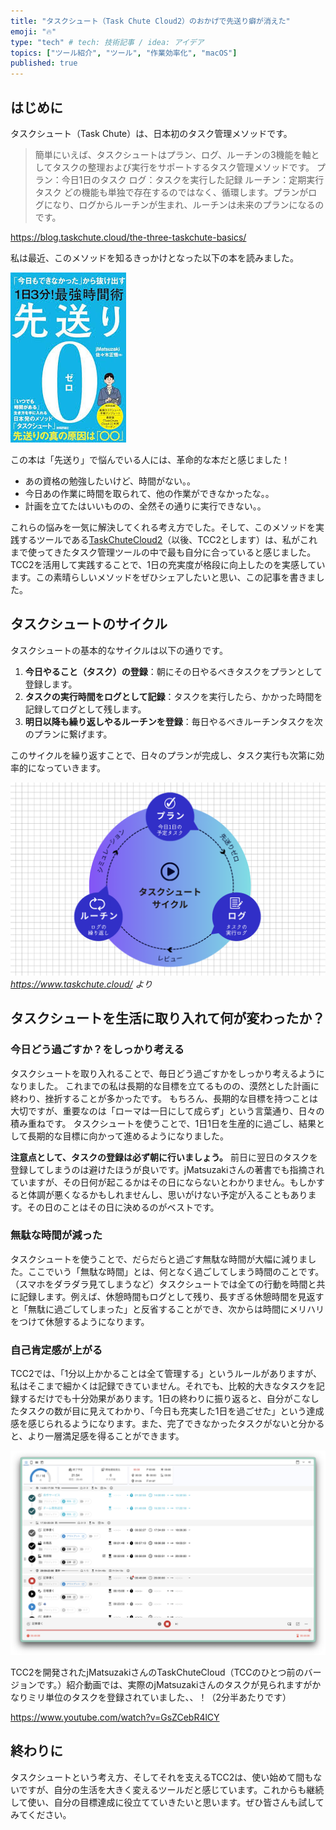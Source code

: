 ```yaml
---
title: "タスクシュート（Task Chute Cloud2）のおかげで先送り癖が消えた"
emoji: "🔥"
type: "tech" # tech: 技術記事 / idea: アイデア
topics: ["ツール紹介", "ツール", "作業効率化", "macOS"]
published: true
---
```


## はじめに
タスクシュート（Task Chute）は、日本初のタスク管理メソッドです。

> 簡単にいえば、タスクシュートはプラン、ログ、ルーチンの3機能を軸としてタスクの整理および実行をサポートするタスク管理メソッドです。
プラン：今日1日のタスク
ログ：タスクを実行した記録
ルーチン：定期実行タスク
どの機能も単独で存在するのではなく、循環します。プランがログになり、ログからルーチンが生まれ、ルーチンは未来のプランになるのです。

https://blog.taskchute.cloud/the-three-taskchute-basics/

私は最近、このメソッドを知るきっかけとなった以下の本を読みました。

![先送り0](/images/sakiokuri0.jpeg)

この本は「先送り」で悩んでいる人には、革命的な本だと感じました！

- あの資格の勉強したいけど、時間がない。。
- 今日あの作業に時間を取られて、他の作業ができなかったな。。
- 計画を立てたはいいものの、全然その通りに実行できない。。

これらの悩みを一気に解決してくれる考え方でした。そして、このメソッドを実践するツールである[TaskChuteCloud2](https://www.taskchute.cloud/)（以後、TCC2とします）は、私がこれまで使ってきたタスク管理ツールの中で最も自分に合っていると感じました。TCC2を活用して実践することで、1日の充実度が格段に向上したのを実感しています。この素晴らしいメソッドをぜひシェアしたいと思い、この記事を書きました。

## タスクシュートのサイクル

タスクシュートの基本的なサイクルは以下の通りです。

1. **今日やること（タスク）の登録**：朝にその日やるべきタスクをプランとして登録します。
2. **タスクの実行時間をログとして記録**：タスクを実行したら、かかった時間を記録してログとして残します。
3. **明日以降も繰り返しやるルーチンを登録**：毎日やるべきルーチンタスクを次のプランに繋げます。


このサイクルを繰り返すことで、日々のプランが完成し、タスク実行も次第に効率的になっていきます。

![](/images/TaskChuteCycle.png)
*https://www.taskchute.cloud/ より*

## タスクシュートを生活に取り入れて何が変わったか？

### 今日どう過ごすか？をしっかり考える
タスクシュートを取り入れることで、毎日どう過ごすかをしっかり考えるようになりました。
これまでの私は長期的な目標を立てるものの、漠然とした計画に終わり、挫折することが多かったです。
もちろん、長期的な目標を持つことは大切ですが、重要なのは「ローマは一日にして成らず」という言葉通り、日々の積み重ねです。
タスクシュートを使うことで、1日1日を生産的に過ごし、結果として長期的な目標に向かって進めるようになりました。

**注意点として、タスクの登録は必ず朝に行いましょう。**
前日に翌日のタスクを登録してしまうのは避けたほうが良いです。jMatsuzakiさんの著書でも指摘されていますが、その日何が起こるかはその日にならないとわかりません。もしかすると体調が悪くなるかもしれませんし、思いがけない予定が入ることもあります。その日のことはその日に決めるのがベストです。

### 無駄な時間が減った
タスクシュートを使うことで、だらだらと過ごす無駄な時間が大幅に減りました。ここでいう「無駄な時間」とは、何となく過ごしてしまう時間のことです。（スマホをダラダラ見てしまうなど）タスクシュートでは全ての行動を時間と共に記録します。例えば、休憩時間もログとして残り、長すぎる休憩時間を見返すと「無駄に過ごしてしまった」と反省することができ、次からは時間にメリハリをつけて休憩するようになります。

### 自己肯定感が上がる
TCC2では、「1分以上かかることは全て管理する」というルールがありますが、私はそこまで細かくは記録できていません。それでも、比較的大きなタスクを記録するだけでも十分効果があります。1日の終わりに振り返ると、自分がこなしたタスクの数が目に見えてわかり、「今日も充実した1日を過ごせた」という達成感を感じられるようになります。また、完了できなかったタスクがないと分かると、より一層満足感を得ることができます。

![](/images/TCC2.png)

TCC2を開発されたjMatsuzakiさんのTaskChuteCloud（TCCのひとつ前のバージョンです。）紹介動画では、実際のjMatsuzakiさんのタスクが見られますがかなりミリ単位のタスクを登録されていました、、！（2分半あたりです）

https://www.youtube.com/watch?v=GsZCebR4lCY


## 終わりに
タスクシュートという考え方、そしてそれを支えるTCC2は、使い始めて間もないですが、自分の生活を大きく変えるツールだと感じています。これからも継続して使い、自分の目標達成に役立てていきたいと思います。ぜひ皆さんも試してみてください。
